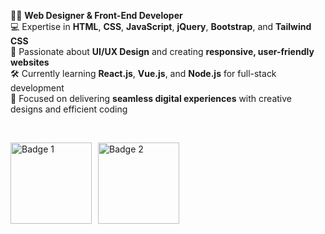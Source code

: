 👨‍💻 **Web Designer & Front-End Developer**  
💻 Expertise in **HTML**, **CSS**, **JavaScript**, **jQuery**, **Bootstrap**, and **Tailwind CSS**  
🎨 Passionate about **UI/UX Design** and creating **responsive, user-friendly websites**  
🛠️ Currently learning **React.js**, **Vue.js**, and **Node.js** for full-stack development  
🚀 Focused on delivering **seamless digital experiences** with creative designs and efficient coding  

<br> <p style="display: flex; gap: 10px;"> <img src="https://media2.dev.to/dynamic/image/width=180,height=,fit=scale-down,gravity=auto,format=auto/https%3A%2F%2Fdev-to-uploads.s3.amazonaws.com%2Fuploads%2Fbadge%2Fbadge_image%2F10%2FVersion2-06.png" alt="Badge 1" width="130" height="130" />   <img src="https://github.com/user-attachments/assets/dd3fe978-2a14-42a4-9a10-589c166358f7" alt="Badge 2" width="130" height="130" /> </p>

